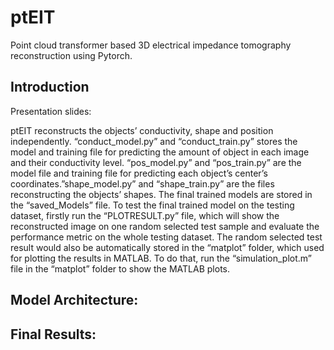 # ptEIT
Point cloud transformer based 3D electrical impedance tomography reconstruction using Pytorch.

## Introduction

Presentation slides: 

ptEIT reconstructs the objects’ conductivity, shape and position independently. “conduct_model.py” and “conduct_train.py” stores the model and training file for predicting the amount of object in each image and their conductivity level. “pos_model.py” and “pos_train.py” are the model file and training file for predicting each object’s center’s coordinates.”shape_model.py” and “shape_train.py” are the files reconstructing the objects’ shapes.
The final trained models are stored in the “saved_Models” file. To test the final trained model on the testing dataset, firstly run the “PLOTRESULT.py” file, which will show the reconstructed image on one random selected test sample and evaluate the performance metric on the whole testing dataset. The random selected test result would also be automatically stored in the “matplot” folder, which used for plotting the results in MATLAB. To do that, run the “simulation_plot.m” file in the “matplot” folder to show the MATLAB plots.

## Model Architecture:


## Final Results:

